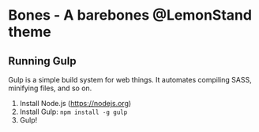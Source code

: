 # Bones - A barebones @LemonStand theme


## Running Gulp

Gulp is a simple build system for web things. It automates compiling SASS, minifying files, and so on.

1. Install Node.js (https://nodejs.org)
2. Install Gulp: `npm install -g gulp`
3. Gulp!